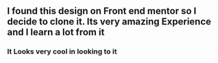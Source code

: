 ## I found this design on Front end mentor so I decide to clone it. Its very amazing Experience and I learn a lot from it

### It Looks very cool in looking to it
